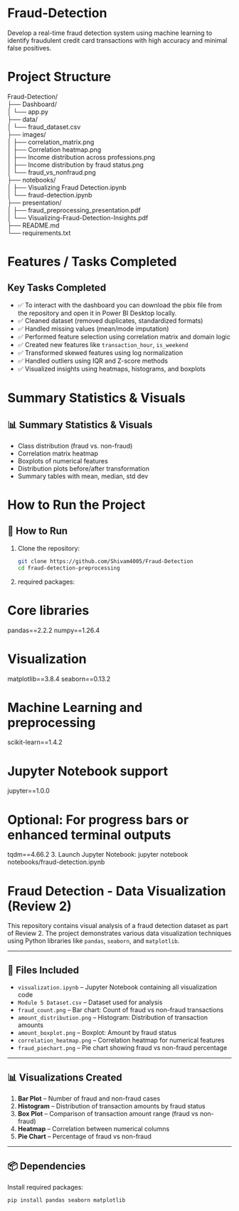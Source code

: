 # Fraud-Detection
Develop a real-time fraud detection system using machine learning to identify fraudulent credit card transactions with high accuracy and minimal false positives.
# Project Structure
Fraud-Detection/  
├── Dashboard/   
│ └── app.py  
├── data/   
│ └── fraud_dataset.csv  
├── images/  
│ ├── correlation_matrix.png   
│ ├── Correlation heatmap.png    
│ ├── Income distribution across professions.png    
│ ├── Income distribution by fraud status.png   
│ └── fraud_vs_nonfraud.png   
├── notebooks/   
│ ├── Visualizing Fraud Detection.ipynb   
│ └── fraud-detection.ipynb  
├── presentation/   
│ ├── fraud_preprocessing_presentation.pdf  
│ └── Visualizing-Fraud-Detection-Insights.pdf   
├── README.md   
└── requirements.txt    
# Features / Tasks Completed
## Key Tasks Completed

- ✅ To interact with the dashboard you can download the pbix file from the repository and open it in Power BI Desktop locally.
- ✅ Cleaned dataset (removed duplicates, standardized formats)
- ✅ Handled missing values (mean/mode imputation)
- ✅ Performed feature selection using correlation matrix and domain logic
- ✅ Created new features like `transaction_hour`, `is_weekend`
- ✅ Transformed skewed features using log normalization
- ✅ Handled outliers using IQR and Z-score methods
- ✅ Visualized insights using heatmaps, histograms, and boxplots
# Summary Statistics & Visuals
## 📊 Summary Statistics & Visuals

- Class distribution (fraud vs. non-fraud)
- Correlation matrix heatmap
- Boxplots of numerical features
- Distribution plots before/after transformation
- Summary tables with mean, median, std dev
# How to Run the Project
## 🧪 How to Run

1. Clone the repository:
   ```bash
   git clone https://github.com/Shivam4005/Fraud-Detection
   cd fraud-detection-preprocessing
2. required packages:
# Core libraries
pandas==2.2.2
numpy==1.26.4

# Visualization
matplotlib==3.8.4
seaborn==0.13.2

# Machine Learning and preprocessing
scikit-learn==1.4.2

# Jupyter Notebook support
jupyter==1.0.0

# Optional: For progress bars or enhanced terminal outputs
tqdm==4.66.2
3. Launch Jupyter Notebook:
jupyter notebook notebooks/fraud-detection.ipynb
# Fraud Detection - Data Visualization (Review 2)

This repository contains visual analysis of a fraud detection dataset as part of Review 2. The project demonstrates various data visualization techniques using Python libraries like `pandas`, `seaborn`, and `matplotlib`.

---

## 📁 Files Included

- `visualization.ipynb` – Jupyter Notebook containing all visualization code
- `Module 5 Dataset.csv` – Dataset used for analysis
- `fraud_count.png` – Bar chart: Count of fraud vs non-fraud transactions
- `amount_distribution.png` – Histogram: Distribution of transaction amounts
- `amount_boxplot.png` – Boxplot: Amount by fraud status
- `correlation_heatmap.png` – Correlation heatmap for numerical features
- `fraud_piechart.png` – Pie chart showing fraud vs non-fraud percentage

---

## 📊 Visualizations Created

1. **Bar Plot** – Number of fraud and non-fraud cases
2. **Histogram** – Distribution of transaction amounts by fraud status
3. **Box Plot** – Comparison of transaction amount range (fraud vs non-fraud)
4. **Heatmap** – Correlation between numerical columns
5. **Pie Chart** – Percentage of fraud vs non-fraud

---

## 📦 Dependencies

Install required packages:

```bash
pip install pandas seaborn matplotlib




